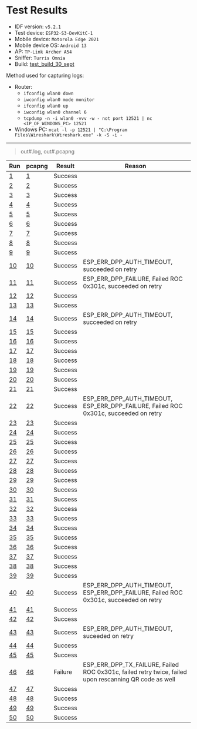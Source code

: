 # Test Results

- IDF version: `v5.2.1`
- Test device: `ESP32-S3-DevKitC-1`
- Mobile device: `Motorola Edge 2021`
- Mobile device OS: `Android 13`
- AP: `TP-Link Archer A54`
- Sniffer: `Turris Omnia`
- Build: [test_build_30_sept](https://github.com/espressif/esp-idf/issues/10615#issuecomment-2383660283)

Method used for capturing logs:
- Router:
  - `ifconfig wlan0 down`
  - `iwconfig wlan0 mode monitor`
  - `ifconfig wlan0 up`
  - `iwconfig wlan0 channel 6`
  - `tcpdump -n -i wlan0 -vvv -w - not port 12521 | nc <IP_OF_WINDOWS_PC> 12521`
- Windows PC: `ncat -l -p 12521 | "C:\Program Files\Wireshark\Wireshark.exe" -k -S -i -`

----

> out#.log, out#.pcapng

| Run                | pcapng               | Result  | Reason                            |
| ------------------ | -------------------- | ------- | --------------------------------- |
| [1](./out1.log)    | [1](./out1.pcapng)   | Success |                                   |
| [2](./out2.log)    | [2](./out2.pcapng)   | Success |                                   |
| [3](./out3.log)    | [3](./out3.pcapng)   | Success |                                   |
| [4](./out4.log)    | [4](./out4.pcapng)   | Success |                                   |
| [5](./out5.log)    | [5](./out5.pcapng)   | Success |                                   |
| [6](./out6.log)    | [6](./out6.pcapng)   | Success |                                   |
| [7](./out7.log)    | [7](./out7.pcapng)   | Success |                                   |
| [8](./out8.log)    | [8](./out8.pcapng)   | Success |                                   |
| [9](./out9.log)    | [9](./out9.pcapng)   | Success |                                   |
| [10](./out10.log)  | [10](./out10.pcapng) | Success | ESP_ERR_DPP_AUTH_TIMEOUT, succeeded on retry |
| [11](./out11.log)  | [11](./out11.pcapng) | Success | ESP_ERR_DPP_FAILURE, Failed ROC 0x301c, succeeded on retry |
| [12](./out12.log)  | [12](./out12.pcapng) | Success |                                   |
| [13](./out13.log)  | [13](./out13.pcapng) | Success |                                   |
| [14](./out14.log)  | [14](./out14.pcapng) | Success | ESP_ERR_DPP_AUTH_TIMEOUT, succeeded on retry |
| [15](./out15.log)  | [15](./out15.pcapng) | Success |                                   |
| [16](./out16.log)  | [16](./out16.pcapng) | Success |                                   |
| [17](./out17.log)  | [17](./out17.pcapng) | Success |                                   |
| [18](./out18.log)  | [18](./out18.pcapng) | Success |                                   |
| [19](./out19.log)  | [19](./out19.pcapng) | Success |                                   |
| [20](./out20.log)  | [20](./out20.pcapng) | Success |                                   |
| [21](./out21.log)  | [21](./out21.pcapng) | Success |                                   |
| [22](./out22.log)  | [22](./out22.pcapng) | Success | ESP_ERR_DPP_AUTH_TIMEOUT, ESP_ERR_DPP_FAILURE, Failed ROC 0x301c, succeeded on retry |
| [23](./out23.log)  | [23](./out23.pcapng) | Success |                                   |
| [24](./out24.log)  | [24](./out24.pcapng) | Success |                                   |
| [25](./out25.log)  | [25](./out25.pcapng) | Success |                                   |
| [26](./out26.log)  | [26](./out26.pcapng) | Success |                                   |
| [27](./out27.log)  | [27](./out27.pcapng) | Success |                                   |
| [28](./out28.log)  | [28](./out28.pcapng) | Success |                                   |
| [29](./out29.log)  | [29](./out29.pcapng) | Success |                                   |
| [30](./out30.log)  | [30](./out30.pcapng) | Success |                                   |
| [31](./out31.log)  | [31](./out31.pcapng) | Success |                                   |
| [32](./out32.log)  | [32](./out32.pcapng) | Success |                                   |
| [33](./out33.log)  | [33](./out33.pcapng) | Success |                                   |
| [34](./out34.log)  | [34](./out34.pcapng) | Success |                                   |
| [35](./out35.log)  | [35](./out35.pcapng) | Success |                                   |
| [36](./out36.log)  | [36](./out36.pcapng) | Success |                                   |
| [37](./out37.log)  | [37](./out37.pcapng) | Success |                                   |
| [38](./out38.log)  | [38](./out38.pcapng) | Success |                                   |
| [39](./out39.log)  | [39](./out39.pcapng) | Success |                                   |
| [40](./out40.log)  | [40](./out40.pcapng) | Success | ESP_ERR_DPP_AUTH_TIMEOUT, ESP_ERR_DPP_FAILURE, Failed ROC 0x301c, succeeded on retry |
| [41](./out41.log)  | [41](./out41.pcapng) | Success |                                   |
| [42](./out42.log)  | [42](./out42.pcapng) | Success |                                   |
| [43](./out43.log)  | [43](./out43.pcapng) | Success | ESP_ERR_DPP_AUTH_TIMEOUT, suceeded on retry |
| [44](./out44.log)  | [44](./out44.pcapng) | Success |                                   |
| [45](./out45.log)  | [45](./out45.pcapng) | Success |                                   |
| [46](./out46.log)  | [46](./out46.pcapng) | Failure | ESP_ERR_DPP_TX_FAILURE, Failed ROC 0x301c, failed retry twice, failed upon rescanning QR code as well |
| [47](./out47.log)  | [47](./out47.pcapng) | Success |                                   |
| [48](./out48.log)  | [48](./out48.pcapng) | Success |                                   |
| [49](./out49.log)  | [49](./out49.pcapng) | Success |                                   |
| [50](./out50.log)  | [50](./out50.pcapng) | Success |                                   |

